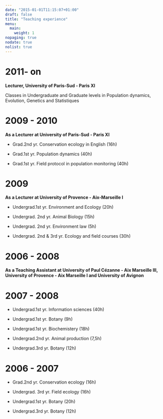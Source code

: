 ```yaml
---
date: "2015-01-01T11:15:07+01:00"
draft: false
title: "Teaching experience"
menu:
  main:
    weight: 1
nopaging: true
nodate: true
nolist: true
---
```


# 2011- on

**Lecturer, University of Paris-Sud - Paris XI**

Classes in Undergraduate and Graduate levels in Population dynamics, Evolution, Genetics and Statistiques

# 2009 - 2010
**As a Lecturer at University of Paris-Sud - Paris XI**

  * Grad.2nd yr. Conservation ecology in English (16h)

  * Grad.1st yr. Population dynamics (40h)

  * Grad.1st yr. Field protocol in population monitoring (40h)

# 2009

**As a Lecturer at University of Provence - Aix-Marseille I**

  * Undergrad.1st yr. Environment and Ecology (20h)

  * Undergrad. 2nd yr. Animal Biology (15h)

  * Undergrad. 2nd yr. Environment law (5h)

  * Undergrad. 2nd & 3rd yr. Ecology and field courses (30h)

# 2006 - 2008
**As a Teaching Assistant at University of Paul Cézanne - Aix Marseille III, University of Provence - Aix Marseille I and University of Avignon**

# 2007 - 2008

  * Undergrad.1st yr. Information sciences (40h)

  * Undergrad.1st yr. Botany (9h)

  * Undergrad.1st yr. Biochemistery (18h)

  * Undergrad.2nd yr. Animal production (7,5h)

  * Undergrad.3rd yr. Botany (12h)

# 2006 - 2007

  * Grad.2nd yr. Conservation ecology (16h)

  * Undergrad. 3rd yr. Field ecology (16h)

  * Undergrad.1st yr. Botany (20h)

  * Undergrad.3rd yr. Botany (12h)
